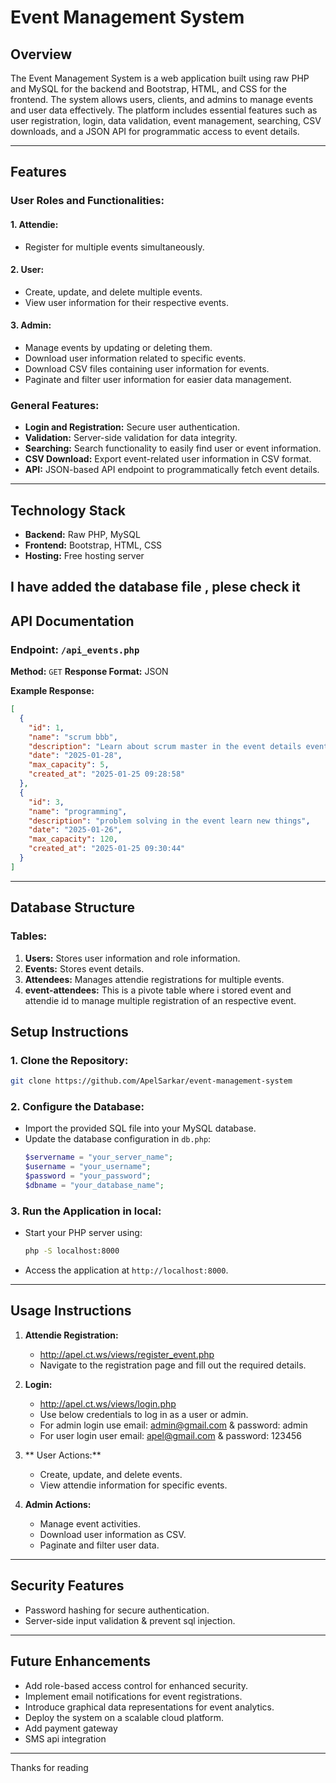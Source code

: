 # Event Management System

## **Overview**
The Event Management System is a web application built using raw PHP and MySQL for the backend and Bootstrap, HTML, and CSS for the frontend. The system allows users, clients, and admins to manage events and user data effectively. The platform includes essential features such as user registration, login, data validation, event management, searching, CSV downloads, and a JSON API for programmatic access to event details.

---

## **Features**

### **User Roles and Functionalities:**

#### **1. Attendie:**
- Register for multiple events simultaneously.

#### **2. User:**
- Create, update, and delete multiple events.
- View user information for their respective events.

#### **3. Admin:**
- Manage events by updating or deleting them.
- Download user information related to specific events.
- Download CSV files containing user information for events.
- Paginate and filter user information for easier data management.

### **General Features:**
- **Login and Registration:** Secure user authentication.
- **Validation:** Server-side validation for data integrity.
- **Searching:** Search functionality to easily find user or event information.
- **CSV Download:** Export event-related user information in CSV format.
- **API:** JSON-based API endpoint to programmatically fetch event details.

---

## **Technology Stack**
- **Backend:** Raw PHP, MySQL
- **Frontend:** Bootstrap, HTML, CSS
- **Hosting:** Free hosting server

I have added the database file , plese check it
---

## **API Documentation**
### **Endpoint:** `/api_events.php`
**Method:** `GET`
**Response Format:** JSON

**Example Response:**
```json
[
  {
    "id": 1,
    "name": "scrum bbb",
    "description": "Learn about scrum master in the event details event",
    "date": "2025-01-28",
    "max_capacity": 5,
    "created_at": "2025-01-25 09:28:58"
  },
  {
    "id": 3,
    "name": "programming",
    "description": "problem solving in the event learn new things",
    "date": "2025-01-26",
    "max_capacity": 120,
    "created_at": "2025-01-25 09:30:44"
  }
]
```

---

## **Database Structure**
### **Tables:**
1. **Users:** Stores user information and role information.
2. **Events:** Stores event details.
3. **Attendees:** Manages attendie registrations for multiple events.
4. **event-attendees:** This is a pivote table where i stored event and attendie id to manage multiple registration of an respective event.



## **Setup Instructions**
### **1. Clone the Repository:**
```bash
git clone https://github.com/ApelSarkar/event-management-system
```
### **2. Configure the Database:**
- Import the provided SQL file into your MySQL database.
- Update the database configuration in `db.php`:
  ```php
  $servername = "your_server_name";
  $username = "your_username";
  $password = "your_password";
  $dbname = "your_database_name";
  ```

### **3. Run the Application in local:**
- Start your PHP server using:
  ```bash
  php -S localhost:8000
  ```
- Access the application at `http://localhost:8000`.

---

## **Usage Instructions**
1. **Attendie Registration:**
   - http://apel.ct.ws/views/register_event.php
   - Navigate to the registration page and fill out the required details.

2. **Login:**
   - http://apel.ct.ws/views/login.php
   - Use below credentials to log in as a user or admin.
   - For admin login use email: admin@gmail.com & password: admin
   - For user login user email: apel@gmail.com & password: 123456  

3. ** User Actions:**
   - Create, update, and delete events.
   - View attendie information for specific events.

4. **Admin Actions:**
   - Manage event activities.
   - Download user information as CSV.
   - Paginate and filter user data.

---

## **Security Features**
- Password hashing for secure authentication.
- Server-side input validation & prevent sql injection.

---

## **Future Enhancements**
- Add role-based access control for enhanced security.
- Implement email notifications for event registrations.
- Introduce graphical data representations for event analytics.
- Deploy the system on a scalable cloud platform.
- Add payment gateway
- SMS api integration
---

Thanks for reading


